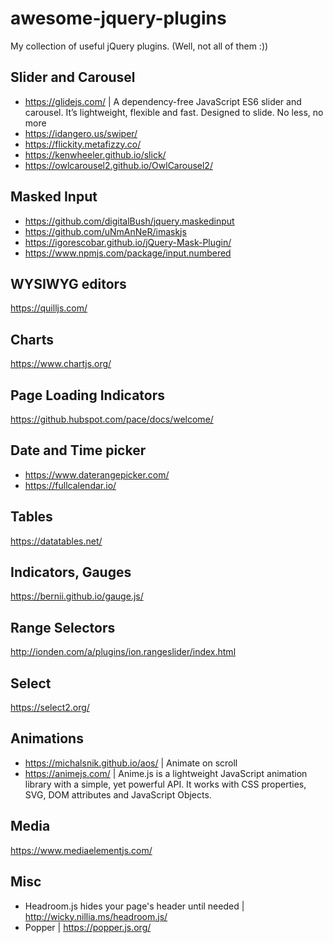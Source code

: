 # awesome-jquery-plugins
My collection of useful jQuery plugins. (Well, not all of them :))

## Slider and Carousel
- https://glidejs.com/ | A dependency-free JavaScript ES6 slider and carousel. It’s lightweight, flexible and fast. Designed to slide. No less, no more
- https://idangero.us/swiper/
- https://flickity.metafizzy.co/
- https://kenwheeler.github.io/slick/
- https://owlcarousel2.github.io/OwlCarousel2/

## Masked Input
- https://github.com/digitalBush/jquery.maskedinput
- https://github.com/uNmAnNeR/imaskjs
- https://igorescobar.github.io/jQuery-Mask-Plugin/
- https://www.npmjs.com/package/input.numbered

## WYSIWYG editors
https://quilljs.com/

## Charts
https://www.chartjs.org/

## Page Loading Indicators
https://github.hubspot.com/pace/docs/welcome/

## Date and Time picker
- https://www.daterangepicker.com/
- https://fullcalendar.io/

## Tables
https://datatables.net/

## Indicators, Gauges
https://bernii.github.io/gauge.js/

## Range Selectors
http://ionden.com/a/plugins/ion.rangeslider/index.html

## Select
https://select2.org/

## Animations
- https://michalsnik.github.io/aos/ | Animate on scroll
- https://animejs.com/ | Anime.js is a lightweight JavaScript animation library with a simple, yet powerful API. It works with CSS properties, SVG, DOM attributes and JavaScript Objects. 

## Media
https://www.mediaelementjs.com/

## Misc
- Headroom.js hides your page's header until needed | http://wicky.nillia.ms/headroom.js/
- Popper | https://popper.js.org/
